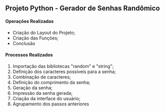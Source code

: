 ## Projeto Python - Gerador de Senhas Randômico

#### Operações Realizadas

- Criação do Layout do Projeto;
- Criação das Funções;
- Conclusão

#### Processos Realizados

1) Importação das bibliotecas "random" e "string";
2) Definição dos caracteres possíveis para a senha;
3) Combinação de caracteres;
4) Definição do comprimento da senha;
5) Geração da senha;
6) Impressão da senha gerada;
7) Criação da interface do usuário;
8) Agrupamento dos passos anteriores

